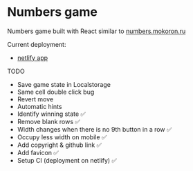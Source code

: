 # Numbers game

Numbers game built with React similar to [numbers.mokoron.ru](https://numbers.mokoron.ru/)

Current deployment:

- [netlify app](https://numbers91.netlify.app/)

TODO

- Save game state in Localstorage
- Same cell double click bug
- Revert move
- Automatic hints
- Identify winning state ✅
- Remove blank rows ✅
- Width changes when there is no 9th button in a row ✅
- Occupy less width on mobile ✅
- Add copyright & github link ✅
- Add favicon ✅
- Setup CI (deployment on netlify) ✅
